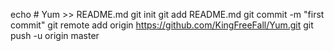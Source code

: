 echo # Yum >> README.md
git init
git add README.md
git commit -m "first commit"
git remote add origin https://github.com/KingFreeFall/Yum.git
git push -u origin master
